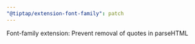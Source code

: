 ```yaml
---
"@tiptap/extension-font-family": patch
---
```


Font-family extension: Prevent removal of quotes in parseHTML
